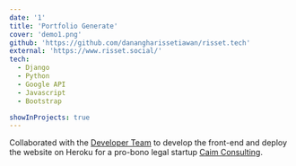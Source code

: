 ```yaml
---
date: '1'
title: 'Portfolio Generate'
cover: 'demo1.png'
github: 'https://github.com/danangharissetiawan/risset.tech'
external: 'https://www.risset.social/'
tech:
  - Django
  - Python
  - Google API
  - Javascript
  - Bootstrap

showInProjects: true
---
```


Collaborated with the [Developer Team](https://risset.social/id/#contact) to develop the front-end and deploy the website on Heroku for a pro-bono legal startup [Caim Consulting](https://risset.social).
